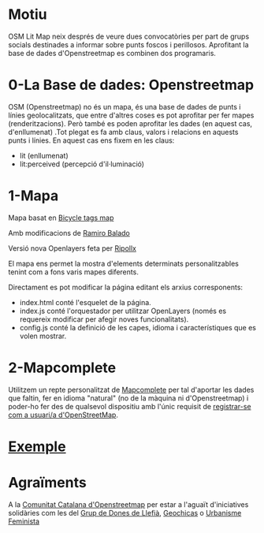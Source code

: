 # Motiu
OSM Lit Map neix després de veure dues convocatòries per part de grups socials destinades a informar sobre punts foscos i perillosos.
Aprofitant la base de dades d'Openstreetmap es combinen dos programaris.

# 0-La Base de dades: Openstreetmap
OSM (Openstreetmap) no és un mapa, és una base de dades de punts i línies geolocalitzats, que entre d'altres coses es pot aprofitar per fer mapes (renderitzacions). Però també es poden aprofitar les dades (en aquest cas, d'enllumenat) .Tot plegat es fa amb claus, valors i relacions en aquests punts i línies.
En aquest cas ens fixem en les claus:

* lit (enllumenat)
* lit:perceived (percepció d'il·luminació)

# 1-Mapa
Mapa basat en [Bicycle tags map](https://wiki.openstreetmap.org/wiki/Bicycle_tags_map)

Amb modificacions de [Ramiro Balado](https://github.com/Qjammer)

Versió nova Openlayers feta per [Ripollx](https://github.com/Ripollx)

El mapa ens permet la mostra d'elements determinats personalitzables tenint com a fons varis mapes diferents.

Directament es pot modificar la página editant els arxius corresponents:

*    index.html conté l'esquelet de la página.
*    index.js conté l'orquestador per utilitzar OpenLayers (només es requereix modificar per afegir noves funcionalitats).
*    config.js conté la definició de les capes, idioma i característiques que es volen mostrar.

# 2-Mapcomplete

Utilitzem un repte personalitzat de [Mapcomplete](https://github.com/pietervdvn/MapComplete) per tal d'aportar les dades que faltin, fer en idioma "natural" (no de la màquina ni d'Openstreetmap) i poder-ho fer des de qualsevol dispositiu amb l'únic requisit de [registrar-se com a usuari/a d'OpenStreetMap](https://www.openstreetmap.org/login).

# [Exemple](http://yopaseopor.github.io/osmlitmap)

# Agraïments
A la [Comunitat Catalana d'Openstreetmap](https://t.me/osmcat) per estar a l'aguaït d'iniciatives solidàries com les del [Grup de Dones de Llefià](https://twitter.com/grupdonesllefia), [Geochicas](https://twitter.com/geochicasosm) o [Urbanisme Feminista](https://twitter.com/9urbfeminista)

